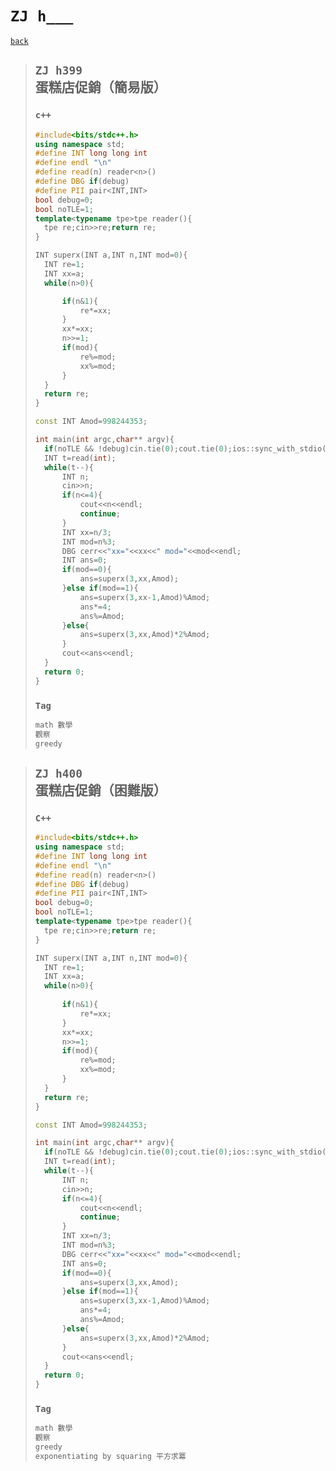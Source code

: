 # `ZJ h___`

[`back`](../)

> ## `ZJ h399`<br>蛋糕店促銷（簡易版）
> ### `c++`
> ```c++
> #include<bits/stdc++.h>
> using namespace std;
> #define INT long long int
> #define endl "\n"
> #define read(n) reader<n>()
> #define DBG if(debug)
> #define PII pair<INT,INT>
> bool debug=0;
> bool noTLE=1;
> template<typename tpe>tpe reader(){
> 	tpe re;cin>>re;return re;
> }
>
> INT superx(INT a,INT n,INT mod=0){
> 	INT re=1;
> 	INT xx=a;
> 	while(n>0){
>
> 		if(n&1){
> 			re*=xx;
> 		}
> 		xx*=xx;
> 		n>>=1;
> 		if(mod){
> 			re%=mod;
> 			xx%=mod;
> 		}
> 	}
> 	return re;
> }
>
> const INT Amod=998244353;
>
> int main(int argc,char** argv){
> 	if(noTLE && !debug)cin.tie(0);cout.tie(0);ios::sync_with_stdio(0);
> 	INT t=read(int);
> 	while(t--){
> 		INT n;
> 		cin>>n;
> 		if(n<=4){
> 			cout<<n<<endl;
> 			continue;
> 		}
> 		INT xx=n/3;
> 		INT mod=n%3;
> 		DBG cerr<<"xx="<<xx<<" mod="<<mod<<endl;
> 		INT ans=0;
> 		if(mod==0){
> 			ans=superx(3,xx,Amod);
> 		}else if(mod==1){
> 			ans=superx(3,xx-1,Amod)%Amod;
> 			ans*=4;
> 			ans%=Amod;
> 		}else{
> 			ans=superx(3,xx,Amod)*2%Amod;
> 		}
> 		cout<<ans<<endl;
> 	}
> 	return 0;
> }
> ```
> ### `Tag`
> ```txt
> math 數學
> 觀察
> greedy
> ```

> ## `ZJ h400`<br>蛋糕店促銷（困難版）
> ### `C++`
> ```c++
> #include<bits/stdc++.h>
> using namespace std;
> #define INT long long int
> #define endl "\n"
> #define read(n) reader<n>()
> #define DBG if(debug)
> #define PII pair<INT,INT>
> bool debug=0;
> bool noTLE=1;
> template<typename tpe>tpe reader(){
> 	tpe re;cin>>re;return re;
> }
> 
> INT superx(INT a,INT n,INT mod=0){
> 	INT re=1;
> 	INT xx=a;
> 	while(n>0){
> 		
> 		if(n&1){
> 			re*=xx;
> 		}
> 		xx*=xx;
> 		n>>=1;
> 		if(mod){
> 			re%=mod;
> 			xx%=mod;
> 		}
> 	}
> 	return re;
> }
> 
> const INT Amod=998244353;
> 
> int main(int argc,char** argv){
> 	if(noTLE && !debug)cin.tie(0);cout.tie(0);ios::sync_with_stdio(0);
> 	INT t=read(int);
> 	while(t--){
> 		INT n;
> 		cin>>n;
> 		if(n<=4){
> 			cout<<n<<endl;
> 			continue;
> 		}
> 		INT xx=n/3;
> 		INT mod=n%3;
> 		DBG cerr<<"xx="<<xx<<" mod="<<mod<<endl;
> 		INT ans=0;
> 		if(mod==0){
> 			ans=superx(3,xx,Amod);
> 		}else if(mod==1){
> 			ans=superx(3,xx-1,Amod)%Amod;
> 			ans*=4;
> 			ans%=Amod;
> 		}else{
> 			ans=superx(3,xx,Amod)*2%Amod;
> 		}
> 		cout<<ans<<endl;
> 	}
> 	return 0;
> }
> ```
> ### `Tag`  
> ```txt
> math 數學
> 觀察
> greedy
> exponentiating by squaring 平方求冪
> ```









## 



##

<link id="style_css" rel="stylesheet" type="text/css" href="/OJ_ans/style.css">
